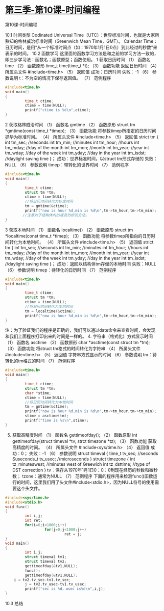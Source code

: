 # [第三季-第10课-时间编程](https://www.cnblogs.com/free-1122/p/11345373.html)

第10课-时间编程
 
10.1 时间类型
Codinated Universal Time（UTC）：世界标准时间，也就是大家所熟知的格林威治标准时间（Greenwich Mean Time，GMT）。
Calendar Time：日历时间，是用“从一个标准时间点（如：1970年1月1日0点）到此经过的秒数”来表示的时间。
10.2 函数学习
这里面的函数学习方法是和之前的学习方法一致的，即三步学习法：函数名；函数原型；函数使用。
1 获取日历时间
（1） 函数名
time
（2） 函数原形
time_t time(time_t *t);
（3） 函数功能
返回日历时间
（4） 所属头文件
#include<time.h>
（5） 返回值
成功：日历时间
失败：-1
（6） 参数说明
t：不为空的情况下保存返回值。
（7） 范例程序
```C
#include<time.h>
void main()
{                
         time_t ctime;
         ctime = time(NULL);
         printf("ctime is %d\n",ctime);
}
```
2 获取格林威治时间
（1） 函数名
gmtime
（2） 函数原形
struct tm *gmtime(const time_t *timep);
（3） 函数功能
将参数timep所指定的日历时间抓华为标准时间。
（4） 所属头文件
#include<time.h>
（5） 返回值
strict tm
{
int tm_sec;             //seconds
int tm_min;            //minutes
int tm_hour;           //hours
int tm_mday;                        //day of the month
int tm_mon;            //month
int tm_year;            //year
int tm_wday;           //day of the week
int tm_yday;           //day in the year
int tm_isdst;           //daylight saving time
}；
成功：世界标准时间，以struct tm形式存储的
失败：NULL
（6） 参数说明
timep：带转化的世界时间
（7） 范例程序
```C
#include<time.h>
void main()
{                
         time_t ctime;
         struct tm *tm;
         ctime = time(NULL);
         //将日历时间转化为标准时间
         tm = gmtime(&ctime);
         printf("now is hour %d,min is %d\n",tm->tm_hour,tm->tm_min);
        //注意对于结构体内的成员的标识方法。
}
```
3 获取本地时间
（1） 函数名
localtime()
（2） 函数原形
struct tm *localtime(const time_t *timep);
（3） 函数功能
将参数timep所指向的日历时间转化为本地时间。
（4） 所属头文件
#include<time.h>
（5） 返回值
strict tm
{
int tm_sec;             //seconds
int tm_min;            //minutes
int tm_hour;           //hours
int tm_mday;                       //day of the month
int tm_mon;            //month
int tm_year;            //year
int tm_wday;           //day of the week
int tm_yday;           //day in the year
int tm_isdst;           //daylight saving time
}；
成功：返回以结构体tm存储的本地时间
失败：NULL
（6） 参数说明
timep：待转化的日历时间
（7） 范例程序
```C
#include<time.h>
void main()
{                
         time_t ctime;
         struct tm *tm;
         ctime = time(NULL);
         //将日历时间转化为本地时间
         tm = localtime(&ctime);
         printf("now is hour %d,min is %d\n",tm->tm_hour,tm->tm_min);
}
```
注：为了验证我们的程序是正确的，我们可以通过date命令来查看时间，会发现和我们上面程序打印出来的时间是一样的。
4. 字符串（格式化）方式显示时间
（1） 函数名
asctime
（2） 函数原形
char *asctime(const struct tm *tm);
（3） 函数功能
将struct tm格式的时间转化为字符串
（4） 所属头文件
#include<time.h>
（5） 返回值
字符串方式显示的时间
（6） 参数说明
tm：待转化的tm格式的时间
（7） 范例程序
```C
#include<time.h>
void main()
{                
         time_t ctime;
         struct tm *tm;
         char *stime;
         ctime = time(NULL);
         //将日历时间转化为本地时间
         tm = gmtime(&ctime);
         printf("now is hour %d,min is %d\n",tm->tm_hour,tm->tm_min);
         stime = asctime(tm);
         printf("time is %s\n",stime);
}
```
5. 获取高精度时间
（1） 函数名
gettimeofday();
（2） 函数原形
int gettimeofday(struct timeval *tv, strct timezone *tz);
（3） 函数功能
获取高精度的时间。
（4） 所属头文件
#include<sys/time.h>
（4） 返回值
成功：0；
失败：-1
（6） 参数说明
struct timeval
{
time_t       tv_sec;     //seconds
Suseconds_t  tv_usec;    //microseconds
}
strutct timezone
{
int  tz_minuteswest;      //minutes west of Greewich
int  tz_dsttime;          //type of DST correction
}
tv：保存从1970年1月1日0：0：0到现在经历的秒数和微秒数；
tzone：通常为NULL
（7） 范例程序
下面的程序用来检测func()函数运行的时间，这里我们用了头文件#include<stdio.h>，因为NULL符号的使用需要这个头文件。
```C
#include<sys/time.h>
#include<stdio.h>
void func()
{
         int i,j;
         int ret;
         for(i=0;i<1000;i++)
                  for(j=0;j<1000;j++)
                           ret = j;
}
void main()
{
         int i,j;
         struct timeval tv1;
         struct timeval tv2;
         gettimeofday(&tv1,NULL);
         func();
         gettimeofday(&tv1,NULL);
    i = tv2.tv_sec-tv1.tv_sec;
         j = tv2.tv_usec-tv1.tv_usec;
         printf("sec is %d，usec is%d\n",i,j);
}
```
10.3 总结